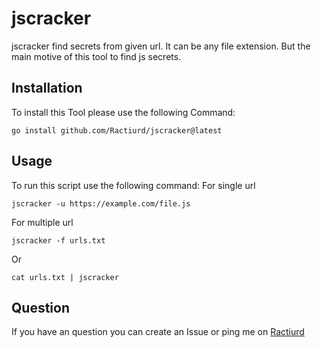 # jscracker


jscracker find secrets from given url.
It can be any file extension.
But the main motive of this tool to find js secrets.



## Installation
To install this Tool please use the following Command:
```
go install github.com/Ractiurd/jscracker@latest
```


## Usage
To run this script use the following command:
For single url
```
jscracker -u https://example.com/file.js
```
For multiple url
```
jscracker -f urls.txt
```
Or
```
cat urls.txt | jscracker
```

## Question
If you have an question you can create an Issue or ping me on [Ractiurd](https://twitter.com/ractiurd)
